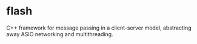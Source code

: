 # flash
C++ framework for message passing in a client-server model, abstracting away ASIO networking and multithreading.
